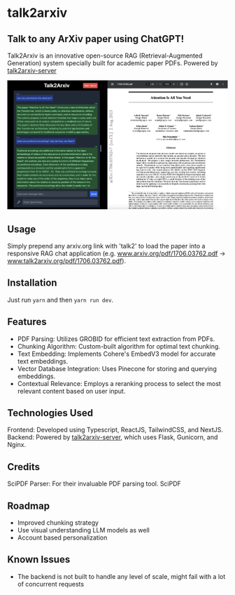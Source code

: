 # talk2arxiv
## Talk to any ArXiv paper using ChatGPT!
Talk2Arxiv is an innovative open-source RAG (Retrieval-Augmented Generation) system specially built for academic paper PDFs. Powered by [talk2arxiv-server](https://github.com/evanhu1/talk2arxiv-server)

![Screenshot](/images/screenshot.png?raw=true "Screenshot")

## Usage
Simply prepend any arxiv.org link with 'talk2' to load the paper into a responsive RAG chat application (e.g. www.arxiv.org/pdf/1706.03762.pdf -> www.talk2arxiv.org/pdf/1706.03762.pdf).

## Installation
Just run `yarn` and then `yarn run dev`.

## Features
- PDF Parsing: Utilizes GROBID for efficient text extraction from PDFs.
- Chunking Algorithm: Custom-built algorithm for optimal text chunking.
- Text Embedding: Implements Cohere's EmbedV3 model for accurate text embeddings.
- Vector Database Integration: Uses Pinecone for storing and querying embeddings.
- Contextual Relevance: Employs a reranking process to select the most relevant content based on user input.

## Technologies Used
Frontend: Developed using Typescript, ReactJS, TailwindCSS, and NextJS.
Backend: Powered by [talk2arxiv-server](https://github.com/evanhu1/talk2arxiv-server), which uses Flask, Gunicorn, and Nginx.

## Credits
SciPDF Parser: For their invaluable PDF parsing tool. SciPDF

## Roadmap
- Improved chunking strategy
- Use visual understanding LLM models as well
- Account based personalization

## Known Issues
- The backend is not built to handle any level of scale, might fail with a lot of concurrent requests
